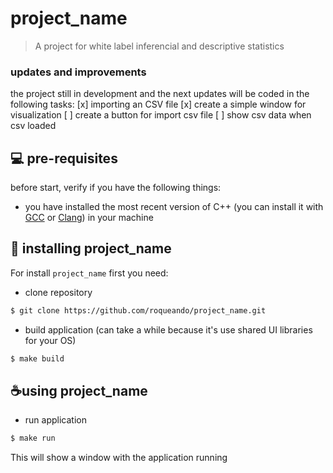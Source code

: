 # project_name
> A project for white label inferencial and descriptive statistics

### updates and improvements

the project still in development and the next updates will be coded in the following tasks:
[x] importing an CSV file
[x] create a simple window for visualization
[ ] create a button for import csv file
[ ] show csv data when csv loaded

## 💻 pre-requisites

before start, verify if you have the following things:

- you have installed the most recent version of C++ (you can install it with [GCC](https://gcc.gnu.org/) or [Clang](https://clang.llvm.org/)) in your machine

## 🚀 installing project_name

For install `project_name` first you need:

- clone repository
```sh
$ git clone https://github.com/roqueando/project_name.git
```
- build application (can take a while because it's use shared UI libraries for your OS)
```sh
$ make build
```

## ☕using project_name

- run application
```sh
$ make run
```
This will show a window with the application running
